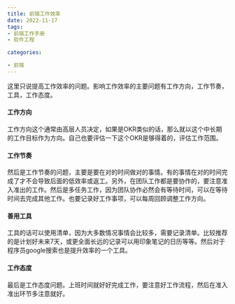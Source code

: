 ```yaml
---
title: 前端工作效率
date: 2022-11-17
tags: 
- 前端工作手册
- 软件工程

categories:

- 前端
---
```


这里只说提高工作效率的问题。影响工作效率的主要问题有工作方向，工作节奏，工具，工作态度。

#### 工作方向

工作方向这个通常由高层人员决定，如果是OKR类似的话，那么就以这个中长期的工作目标作为方向。自己也要评估一下这个OKR是够得着的，评估工作范围。

#### 工作节奏

然后是工作节奏的问题，主要是要在对的时间做对的事情。有的事情在对的时间完成了才不会导致后面的低效率或返工。另外，在团队工作都是要协作的，要注意准入准出的工作。然后是多任务工作，因为团队协作必然会有等待时间，可以在等待时间去完成其他工作。也要记录好工作事项，可以每周回顾调整工作方向。

#### 善用工具

工具的话可以使用清单，因为大多数情况事情会比较多，需要记录清单。比较推荐的是计划好未来7天，或更全面长远的记录可以用印象笔记的日历等等。然后对于程序员google搜索也是提升效率的一个工具。

#### 工作态度

最后是工作态度问题。上班时间就好好完成工作，要注意好工作流程，然后在准入准出环节多注意就好。



